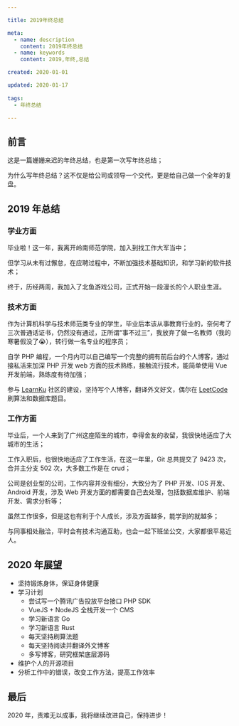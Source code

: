 ```yaml
---

title: 2019年终总结

meta:
  - name: description
    content: 2019年终总结
  - name: keywords
    content: 2019,年终,总结

created: 2020-01-01

updated: 2020-01-17
 
tags:
  - 年终总结

---
```


## 前言

这是一篇姗姗来迟的年终总结，也是第一次写年终总结；

为什么写年终总结？这不仅是给公司或领导一个交代，更是给自己做一个全年的复盘。

## 2019 年总结

### 学业方面

毕业啦！这一年，我离开岭南师范学院，加入到找工作大军当中；

但学习从未有过懈怠，在应聘过程中，不断加强技术基础知识，和学习新的软件技术；

终于，历经两周，我加入了北鱼游戏公司，正式开始一段漫长的个人职业生涯。

### 技术方面

作为计算机科学与技术师范类专业的学生，毕业后本该从事教育行业的，奈何考了三次普通话证书，仍然没有通过，正所谓“事不过三”，我放弃了做一名教师（我的寒暑假没了:sob:），转行做一名专业的程序员；

自学 PHP 编程，一个月内可以自己编写一个完整的拥有前后台的个人博客，通过接私活来加深 PHP 开发 web 方面的技术熟练，接触流行技术，能简单使用 Vue 开发前端，熟练度有待加强；

参与 [LearnKu](https://learnku.com/) 社区的建设，坚持写个人博客，翻译外文好文，偶尔在 [LeetCode](https://leetcode-cn.com/) 刷算法和数据库题目。

### 工作方面

毕业后，一个人来到了广州这座陌生的城市，幸得舍友的收留，我很快地适应了大城市的生活；

工作入职后，也很快地适应了工作生活，在这一年里，Git 总共提交了 9423 次，合并主分支 502 次，大多数工作是在 crud；

公司是创业型的公司，工作内容并没有细分，大致分为了 PHP 开发、IOS 开发、Android 开发，涉及 Web 开发方面的都需要自己去处理，包括数据库维护、前端开发、需求分析等；

虽然工作很多，但是这也有利于个人成长，涉及方面越多，能学到的就越多；

与同事相处融洽，平时会有技术沟通互助，也会一起下班坐公交，大家都很平易近人。

## 2020 年展望

- 坚持锻炼身体，保证身体健康
- 学习计划
  - 尝试写一个腾讯广告投放平台接口 PHP SDK
  - VueJS + NodeJS 全栈开发一个 CMS
  - 学习新语言 Go
  - 学习新语言 Rust
  - 每天坚持刷算法题
  - 每天坚持阅读并翻译外文博客
  - 多写博客，研究框架底层源码
- 维护个人的开源项目
- 分析工作中的错误，改变工作方法，提高工作效率

## 最后

2020 年，责难无以成事，我将继续改进自己，保持进步！
